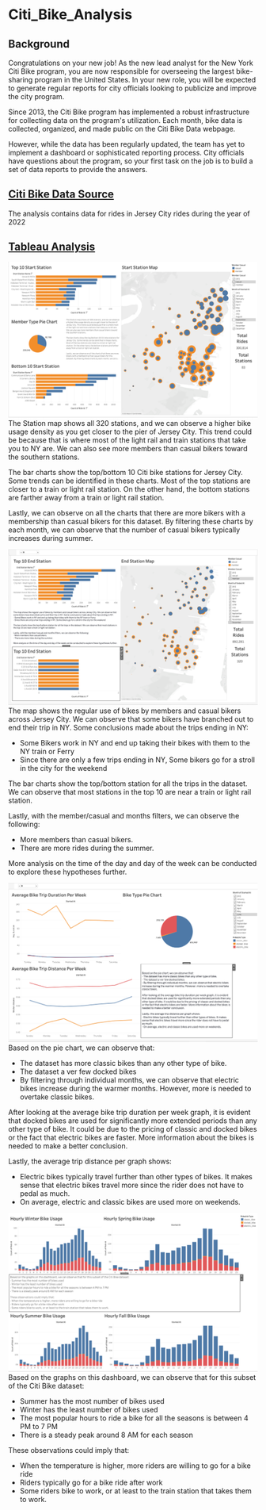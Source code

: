 # Citi_Bike_Analysis

## Background

Congratulations on your new job! As the new lead analyst for the New York Citi Bike program, you are now responsible for overseeing the largest bike-sharing program in the United States. In your new role, you will be expected to generate regular reports for city officials looking to publicize and improve the city program.

Since 2013, the Citi Bike program has implemented a robust infrastructure for collecting data on the program's utilization. Each month, bike data is collected, organized, and made public on the Citi Bike Data webpage.

However, while the data has been regularly updated, the team has yet to implement a dashboard or sophisticated reporting process. City officials have questions about the program, so your first task on the job is to build a set of data reports to provide the answers.

## [Citi Bike Data Source](https://s3.amazonaws.com/tripdata/index.html)
The analysis contains data for rides in Jersey City rides during the year of 2022

## [Tableau Analysis](https://public.tableau.com/app/profile/victor.abril.sanchez/viz/Book1_16831588491700/JCCitiBikeAnalysis?publish=yes)
![Image_1](https://github.com/vasabril98/Challenge_18_Citi_Bike_Tableau_Analysis/blob/main/Images/Image1.png)
The Station map shows all 320 stations, and we can observe a higher bike usage density as you get closer to the pier of Jersey City. This trend could be because that is where most of the light rail and train stations that take you to NY are. We can also see more members than casual bikers toward the southern stations.

The bar charts show the top/bottom 10 Citi bike stations for Jersey City. Some trends can be identified in these charts. Most of the top stations are closer to a train or light rail station. On the other hand, the bottom stations are farther away from a train or light rail station.

Lastly, we can observe on all the charts that there are more bikers with a membership than casual bikers for this dataset. By filtering these charts by each month, we can observe that the number of casual bikers typically increases during summer.

![Image_2](https://github.com/vasabril98/Challenge_18_Citi_Bike_Tableau_Analysis/blob/main/Images/Image2.png)
The map shows the regular use of bikes by members and casual bikers across Jersey City. We can observe that some bikers have branched out to end their trip in NY. Some conclusions made about the trips ending in NY:
- Some Bikers work in NY and end up taking their bikes with them to the NY train or Ferry
- Since there are only a few trips ending in NY, Some bikers go for a stroll in the city for the weekend

The bar charts show the top/bottom station for all the trips in the dataset. We can observe that most stations in the top 10 are near a train or light rail station. 

Lastly, with the member/casual and months filters, we can observe the following:
- More members than casual bikers.
- There are more rides during the summer. 

More analysis on the time of the day and day of the week can be conducted to explore these hypotheses further.

![Image_3](https://github.com/vasabril98/Challenge_18_Citi_Bike_Tableau_Analysis/blob/main/Images/Image3.png)
Based on the pie chart, we can observe that:
- The dataset has more classic bikes than any other type of bike. 
- The dataset a ver few docked bikes
- By filtering through individual months, we can observe that electric bikes increase during the warmer months. However, more is needed to overtake classic bikes. 

After looking at the average bike trip duration per week graph, it is evident that docked bikes are used for significantly more extended periods than any other type of bike. It could be due to the pricing of classic and docked bikes or the fact that electric bikes are faster. More information about the bikes is needed to make a better conclusion.

Lastly, the average trip distance per graph shows:
- Electric bikes typically travel further than other types of bikes. It makes sense that electric bikes travel more since the rider does not have to pedal as much.
- On average, electric and classic bikes are used more on weekends.


![Image_4](https://github.com/vasabril98/Challenge_18_Citi_Bike_Tableau_Analysis/blob/main/Images/Image4.png)
Based on the graphs on this dashboard, we can observe that for this subset of the Citi Bike dataset:
- Summer has the most number of bikes used 
- Winter has the least number of bikes used 
- The most popular hours to ride a bike for all the seasons is between 4 PM to 7 PM
- There is a steady peak around 8 AM for each season 

These observations could imply that:
- When the temperature is higher, more riders are willing to go for a bike ride
- Riders typically go for a bike ride after work
- Some riders bike to work, or at least to the train station that takes them to work.

